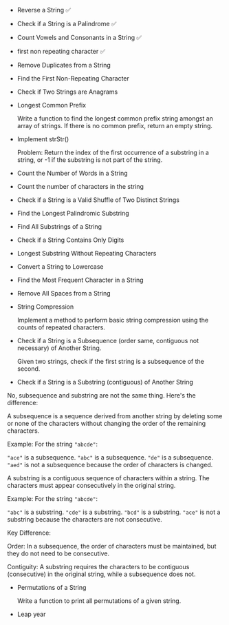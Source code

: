 
 - Reverse a String  ✅ 

 - Check if a String is a Palindrome  ✅ 

 - Count Vowels and Consonants in a String  ✅ 

 - first non repeating character          ✅

 - Remove Duplicates from a String 

 - Find the First Non-Repeating Character 

 - Check if Two Strings are Anagrams 

 - Longest Common Prefix 

   Write a function to find the longest common prefix string amongst an array of strings. If there is no common prefix, return an empty string.

 - Implement strStr()

   Problem: Return the index of the first occurrence of a substring in a string, or -1 if the substring is not part of the string.

 - Count the Number of Words in a String  

 - Count the number of characters in the string 

 - Check if a String is a Valid Shuffle of Two Distinct Strings
   
 - Find the Longest Palindromic Substring

 - Find All Substrings of a String 

 - Check if a String Contains Only Digits 

 - Longest Substring Without Repeating Characters

 - Convert a String to Lowercase

 - Find the Most Frequent Character in a String

 - Remove All Spaces from a String

 - String Compression

    Implement a method to perform basic string compression using the counts of repeated characters.

 - Check if a String is a Subsequence (order same, contiguous not necessary) of Another String.  

    Given two strings, check if the first string is a subsequence of the second.

 - Check if a String is a Substring (contiguous) of Another String  

 No, subsequence and substring are not the same thing. Here's the difference:

 A subsequence is a sequence derived from another string by deleting some or none of the characters without changing the order of the remaining characters.

Example: For the string `"abcde"`:

   `"ace"` is a subsequence.
   `"abc"` is a subsequence.
   `"de"` is a subsequence.
   `"aed"` is not a subsequence because the order of characters is changed.

A substring is a contiguous sequence of characters within a string. The characters must appear consecutively in the original string.

Example: For the string `"abcde"`:

   `"abc"` is a substring.
   `"cde"` is a substring.
   `"bcd"` is a substring.
   `"ace"` is not a substring because the characters are not consecutive.

Key Difference:

Order: In a subsequence, the order of characters must be maintained, but they do not need to be consecutive.

Contiguity: A substring requires the characters to be contiguous (consecutive) in the original string, while a subsequence does not.



 - Permutations of a String

    Write a function to print all permutations of a given string.

- Leap year